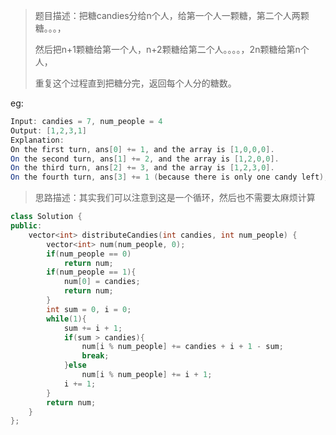 > 题目描述：把糖candies分给n个人，给第一个人一颗糖，第二个人两颗糖。。。，
>
> 然后把n+1颗糖给第一个人，n+2颗糖给第二个人。。。。，2n颗糖给第n个人，
>
> 重复这个过程直到把糖分完，返回每个人分的糖数。

eg:

```java
Input: candies = 7, num_people = 4
Output: [1,2,3,1]
Explanation:
On the first turn, ans[0] += 1, and the array is [1,0,0,0].
On the second turn, ans[1] += 2, and the array is [1,2,0,0].
On the third turn, ans[2] += 3, and the array is [1,2,3,0].
On the fourth turn, ans[3] += 1 (because there is only one candy left), and the final array is [1,2,3,1].
```

> 思路描述：其实我们可以注意到这是一个循环，然后也不需要太麻烦计算

```C++
class Solution {
public:
    vector<int> distributeCandies(int candies, int num_people) {
        vector<int> num(num_people, 0);
        if(num_people == 0)
            return num;
        if(num_people == 1){
            num[0] = candies;
            return num;
        }
        int sum = 0, i = 0;
        while(1){
            sum += i + 1;
            if(sum > candies){
                num[i % num_people] += candies + i + 1 - sum;
                break;
            }else
                num[i % num_people] += i + 1;
            i += 1;
        }
        return num;
    }
};
```
